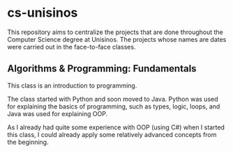 # cs-unisinos

This repository aims to centralize the projects that are done throughout the Computer Science degree at Unisinos.
The projects whose names are dates were carried out in the face-to-face classes.

## Algorithms & Programming: Fundamentals

This class is an introduction to programming.

The class started with Python and soon moved to Java.
Python was used for explaining the basics of programming, such as types, logic, loops, and Java was used for explaining OOP.

As I already had quite some experience with OOP (using C#) when I started this class, I could already apply some relatively advanced concepts from the beginning.
